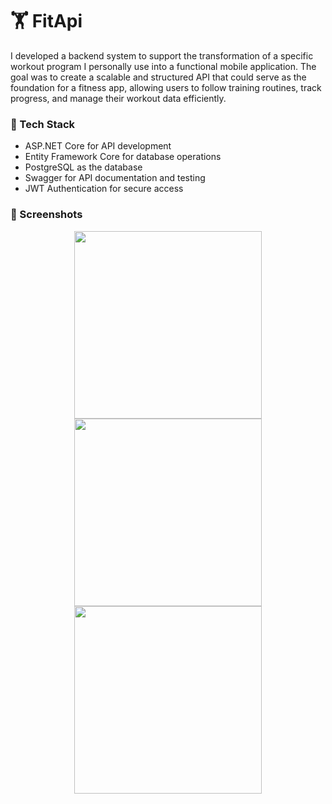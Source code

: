 # 🏋️ FitApi

I developed a backend system to support the transformation of a specific workout program I personally use into a functional mobile application. The goal was to create a scalable and structured API that could serve as the foundation for a fitness app, allowing users to follow training routines, track progress, and manage their workout data efficiently.

### 🔧 Tech Stack
- ASP.NET Core for API development  
- Entity Framework Core for database operations  
- PostgreSQL as the database  
- Swagger for API documentation and testing  
- JWT Authentication for secure access  

### 📸 Screenshots

<p align="center">
  <img src="https://github.com/user-attachments/assets/c43b7cfb-75d7-42fc-a084-84c08f5462c8" width="300"/>
  <img src="https://github.com/user-attachments/assets/46ee7a58-547c-40de-bde0-4d0875ade692" width="300"/>
  <img src="https://github.com/user-attachments/assets/adf24e6a-c742-4acf-a282-889be840bcef" width="300"/>
</p>
